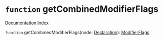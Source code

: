 # `function` getCombinedModifierFlags

[Documentation Index](../README.md)

`function` getCombinedModifierFlags(node: [Declaration](../interface.Declaration/README.md)): [ModifierFlags](../enum.ModifierFlags/README.md)